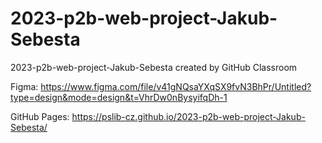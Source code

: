# 2023-p2b-web-project-Jakub-Sebesta
2023-p2b-web-project-Jakub-Sebesta created by GitHub Classroom


Figma: https://www.figma.com/file/v41gNQsaYXqSX9fvN3BhPr/Untitled?type=design&mode=design&t=VhrDw0nBysyifqDh-1 

GitHub Pages: https://pslib-cz.github.io/2023-p2b-web-project-Jakub-Sebesta/

